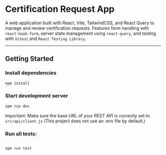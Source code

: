 # Certification Request App

A web application built with React, Vite, TailwindCSS, and React Query to manage and review certification requests. Features form handling with `react-hook-form`, server state management using `react-query`, and testing with `Vitest` and `React Testing Library`.

---

## Getting Started

### Install dependencies

```bash
npm install
```

### Start development server

```bash
npm run dev
```

Important:
Make sure the base URL of your REST API is correctly set in:
`src/api/client.js`
(This project does not use an .env file by default.)

### Run all tests:

```bash

npm run test

```

